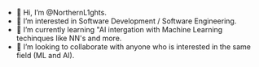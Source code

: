 - 👋 Hi, I’m @NorthernL1ghts.
- 👀 I’m interested in Software Development / Software Engineering.
- 🌱 I’m currently learning "AI intergation with Machine Learning techinques like NN's and more.
- 💞️ I’m looking to collaborate with anyone who is interested in the same field (ML and AI).

<!---
NorthernL1ghts/NorthernL1ghts is a ✨ special ✨ repository because its `README.md` (this file) appears on your GitHub profile.
You can click the Preview link to take a look at your changes.
--->
